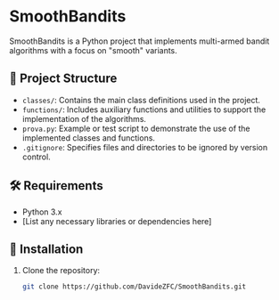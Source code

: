 # SmoothBandits

SmoothBandits is a Python project that implements multi-armed bandit algorithms with a focus on "smooth" variants.

## 📁 Project Structure

- `classes/`: Contains the main class definitions used in the project.
- `functions/`: Includes auxiliary functions and utilities to support the implementation of the algorithms.
- `prova.py`: Example or test script to demonstrate the use of the implemented classes and functions.
- `.gitignore`: Specifies files and directories to be ignored by version control.

## 🛠️ Requirements

- Python 3.x
- [List any necessary libraries or dependencies here]

## 🚀 Installation

1. Clone the repository:
   ```bash
   git clone https://github.com/DavideZFC/SmoothBandits.git
